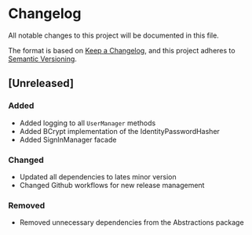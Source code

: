 # Changelog

All notable changes to this project will be documented in this file.

The format is based on [Keep a Changelog](https://keepachangelog.com/en/1.0.0/),
and this project adheres to [Semantic Versioning](https://semver.org/spec/v2.0.0.html).

## [Unreleased]

### Added

- Added logging to all `UserManager` methods
- Added BCrypt implementation of the IdentityPasswordHasher
- Added SignInManager facade

### Changed

- Updated all dependencies to lates minor version
- Changed Github workflows for new release management

### Removed

- Removed unnecessary dependencies from the Abstractions package
